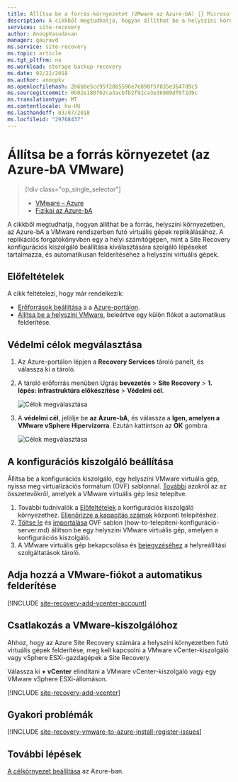 ```yaml
---
title: Állítsa be a forrás-környezetet (VMware az Azure-bA) |} Microsoft Docs
description: A cikkből megtudhatja, hogyan állíthat be a helyszíni környezetben elindítani a VMware virtuális gépek replikálása Azure-bA.
services: site-recovery
author: AnoopVasudavan
manager: gauravd
ms.service: site-recovery
ms.topic: article
ms.tgt_pltfrm: na
ms.workload: storage-backup-recovery
ms.date: 02/22/2018
ms.author: anoopkv
ms.openlocfilehash: 2b6b0e5cc95f28b5596e7e898f5f035e3647d9c5
ms.sourcegitcommit: 0b02e180f02ca3acbfb2f91ca3e36989df0f2d9c
ms.translationtype: MT
ms.contentlocale: hu-HU
ms.lasthandoff: 03/07/2018
ms.locfileid: "29768437"
---
```

# <a name="set-up-the-source-environment-vmware-to-azure"></a>Állítsa be a forrás környezetet (az Azure-bA VMware)
> [!div class="op_single_selector"]
> * [VMware – Azure](./site-recovery-set-up-vmware-to-azure.md)
> * [Fizikai az Azure-bA](./site-recovery-set-up-physical-to-azure.md)

A cikkből megtudhatja, hogyan állíthat be a forrás, helyszíni környezetben, az Azure-bA a VMware rendszerben futó virtuális gépek replikálásához. A replikációs forgatókönyvben egy a helyi számítógépen, mint a Site Recovery konfigurációs kiszolgáló beállítása kiválasztására szolgáló lépéseket tartalmazza, és automatikusan felderítéséhez a helyszíni virtuális gépek. 

## <a name="prerequisites"></a>Előfeltételek

A cikk feltételezi, hogy már rendelkezik:
- [Erőforrások beállítása](tutorial-prepare-azure.md) a a [Azure-portálon](http://portal.azure.com).
- [Állítsa be a helyszíni VMware](tutorial-prepare-on-premises-vmware.md), beleértve egy külön fiókot a automatikus felderítése.



## <a name="choose-your-protection-goals"></a>Védelmi célok megválasztása

1. Az Azure-portálon lépjen a **Recovery Services** tároló panelt, és válassza ki a tároló.
2. A tároló erőforrás menüben Ugrás **bevezetés** > **Site Recovery** > **1. lépés: infrastruktúra előkészítése**  >  **Védelmi cél**.

    ![Célok megválasztása](./media/site-recovery-set-up-vmware-to-azure/choose-goals.png)
3. A **védelmi cél**, jelölje be **az Azure-bA**, és válassza a **Igen, amelyen a VMware vSphere Hipervizorra**. Ezután kattintson az **OK** gombra.

    ![Célok megválasztása](./media/site-recovery-set-up-vmware-to-azure/choose-goals2.png)

## <a name="set-up-the-configuration-server"></a>A konfigurációs kiszolgáló beállítása

Állítsa be a konfigurációs kiszolgáló, egy helyszíni VMware virtuális gép, nyissa meg virtualizációs formátum (OVF) sablonnal. [További](concepts-vmware-to-azure-architecture.md) azokról az az összetevőkről, amelyek a VMware virtuális gép lesz telepítve. 

1. További tudnivalók a [Előfeltételek](how-to-deploy-configuration-server.md#prerequisites) a konfigurációs kiszolgáló környezethez. [Ellenőrizze a kapacitás számok](how-to-deploy-configuration-server.md#capacity-planning) központi telepítéshez.
2. [Töltse le](how-to-deploy-configuration-server.md#download-the-template) és [importálása](how-to-deploy-configuration-server.md#import-the-template-in-vmware) OVF sablon (how-to-telepíteni-konfiguráció-server.md) állítson be egy helyszíni VMware virtuális gép, amelyen a konfigurációs kiszolgáló.
3. A VMware virtuális gép bekapcsolása és [bejegyzéséhez](how-to-deploy-configuration-server.md#register-the-configuration-server) a helyreállítási szolgáltatások tároló.


## <a name="add-the-vmware-account-for-automatic-discovery"></a>Adja hozzá a VMware-fiókot a automatikus felderítése

[!INCLUDE [site-recovery-add-vcenter-account](../../includes/site-recovery-add-vcenter-account.md)]

## <a name="connect-to-the-vmware-server"></a>Csatlakozás a VMware-kiszolgálóhoz

Ahhoz, hogy az Azure Site Recovery számára a helyszíni környezetben futó virtuális gépek felderítése, meg kell kapcsolni a VMware vCenter-kiszolgáló vagy vSphere ESXi-gazdagépek a Site Recovery.

Válassza ki **+ vCenter** elindítani a VMware vCenter-kiszolgáló vagy egy VMware vSphere ESXi-állomáson.

[!INCLUDE [site-recovery-add-vcenter](../../includes/site-recovery-add-vcenter.md)]


## <a name="common-issues"></a>Gyakori problémák
[!INCLUDE [site-recovery-vmware-to-azure-install-register-issues](../../includes/site-recovery-vmware-to-azure-install-register-issues.md)]


## <a name="next-steps"></a>További lépések
[A célkörnyezet beállítása](./site-recovery-prepare-target-vmware-to-azure.md) az Azure-ban.
